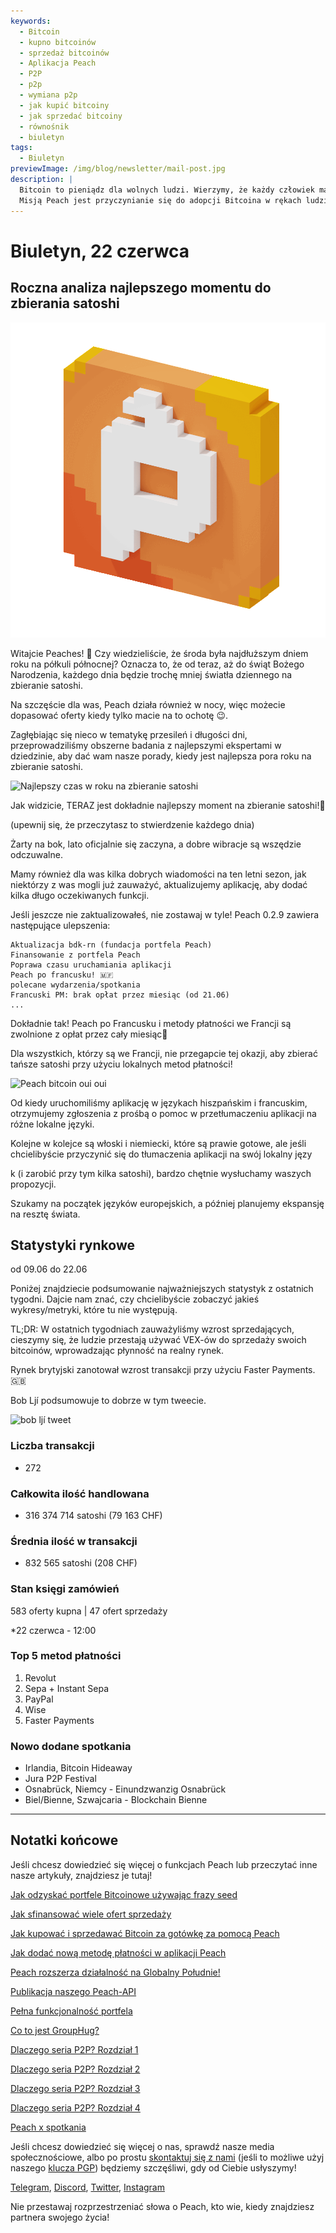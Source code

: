 ```yaml
---
keywords:
  - Bitcoin
  - kupno bitcoinów
  - sprzedaż bitcoinów
  - Aplikacja Peach
  - P2P
  - p2p
  - wymiana p2p
  - jak kupić bitcoiny
  - jak sprzedać bitcoiny
  - równośnik
  - biuletyn
tags:
  - Biuletyn
previewImage: /img/blog/newsletter/mail-post.jpg
description: |
  Bitcoin to pieniądz dla wolnych ludzi. Wierzymy, że każdy człowiek ma prawo wybrać, w jakiej walucie przechowuje swoje bogactwo, wynik swojej pracy, czasu i energii. Peach Bitcoin to najłatwiejsza platforma do kupowania i sprzedawania bitcoinów równośnikowo.
  Misją Peach jest przyczynianie się do adopcji Bitcoina w rękach ludzi.
---
```


# Biuletyn, 22 czerwca

## Roczna analiza najlepszego momentu do zbierania satoshi

![peachy peach bitcoin gif](/img/blog/newsletter/gif-peach.gif)

Witajcie Peaches! 🍑
Czy wiedzieliście, że środa była najdłuższym dniem roku na półkuli północnej? Oznacza to, że od teraz, aż do świąt Bożego Narodzenia, każdego dnia będzie trochę mniej światła dziennego na zbieranie satoshi.

Na szczęście dla was, Peach działa również w nocy, więc możecie dopasować oferty kiedy tylko macie na to ochotę 😉.

Zagłębiając się nieco w tematykę przesileń i długości dni, przeprowadziliśmy obszerne badania z najlepszymi ekspertami w dziedzinie, aby dać wam nasze porady, kiedy jest najlepsza pora roku na zbieranie satoshi.

![Najlepszy czas w roku na zbieranie satoshi](https://img.mailinblue.com/5647291/images/content_library/original/64941307dfe4913ead6c14a6.png)

Jak widzicie, TERAZ jest dokładnie najlepszy moment na zbieranie satoshi!💸

(upewnij się, że przeczytasz to stwierdzenie każdego dnia)

Żarty na bok, lato oficjalnie się zaczyna, a dobre wibracje są wszędzie odczuwalne.

Mamy również dla was kilka dobrych wiadomości na ten letni sezon, jak niektórzy z was mogli już zauważyć, aktualizujemy aplikację, aby dodać kilka długo oczekiwanych funkcji.

Jeśli jeszcze nie zaktualizowałeś, nie zostawaj w tyle! Peach 0.2.9 zawiera następujące ulepszenia:

    Aktualizacja bdk-rn (fundacja portfela Peach)
    Finansowanie z portfela Peach
    Poprawa czasu uruchamiania aplikacji
    Peach po francusku! 🇲🇫
    polecane wydarzenia/spotkania
    Francuski PM: brak opłat przez miesiąc (od 21.06)
    ...

Dokładnie tak! Peach po Francusku i metody płatności we Francji są zwolnione z opłat przez cały miesiąc🤑

Dla wszystkich, którzy są we Francji, nie przegapcie tej okazji, aby zbierać tańsze satoshi przy użyciu lokalnych metod płatności!

![Peach bitcoin oui oui](https://img.mailinblue.com/5647291/images/content_library/original/649416828985185b31521435.gif)

Od kiedy uruchomiliśmy aplikację w językach hiszpańskim i francuskim, otrzymujemy zgłoszenia z prośbą o pomoc w przetłumaczeniu aplikacji na różne lokalne języki.

Kolejne w kolejce są włoski i niemiecki, które są prawie gotowe, ale jeśli chcielibyście przyczynić się do tłumaczenia aplikacji na swój lokalny języ

k (i zarobić przy tym kilka satoshi), bardzo chętnie wysłuchamy waszych propozycji.

Szukamy na początek języków europejskich, a później planujemy ekspansję na resztę świata.

## Statystyki rynkowe

od 09.06 do 22.06

Poniżej znajdziecie podsumowanie najważniejszych statystyk z ostatnich tygodni. Dajcie nam znać, czy chcielibyście zobaczyć jakieś wykresy/metryki, które tu nie występują.

TL;DR: W ostatnich tygodniach zauważyliśmy wzrost sprzedających, cieszymy się, że ludzie przestają używać VEX-ów do sprzedaży swoich bitcoinów, wprowadzając płynność na realny rynek.

Rynek brytyjski zanotował wzrost transakcji przy użyciu Faster Payments.🇬🇧

Bob Ljí podsumowuje to dobrze w tym tweecie.

![bob ljí tweet](https://img.mailinblue.com/5647291/images/content_library/original/6494188b6eb6f010ad6c7ee3.png)

### Liczba transakcji

- 272

### Całkowita ilość handlowana

- 316 374 714 satoshi (79 163 CHF)

### Średnia ilość w transakcji

- 832 565 satoshi (208 CHF)

### Stan księgi zamówień

583 oferty kupna | 47 ofert sprzedaży

\*22 czerwca - 12:00

### Top 5 metod płatności

1. Revolut
2. Sepa + Instant Sepa
3. PayPal
4. Wise
5. Faster Payments

### Nowo dodane spotkania

- Irlandia, Bitcoin Hideaway
- Jura P2P Festival
- Osnabrück, Niemcy - Einundzwanzig Osnabrück
- Biel/Bienne, Szwajcaria - Blockchain Bienne

---

## Notatki końcowe

Jeśli chcesz dowiedzieć się więcej o funkcjach Peach lub przeczytać inne nasze artykuły, znajdziesz je tutaj!

[Jak odzyskać portfele Bitcoinowe używając frazy seed](https://peachbitcoin.com/pl/blog/how-to-restore-peach-wallet/)

[Jak sfinansować wiele ofert sprzedaży](https://peachbitcoin.com/pl/blog/funding-multiple-sell-offers/)

[Jak kupować i sprzedawać Bitcoin za gotówkę za pomocą Peach](https://peachbitcoin.com/pl/blog/how-to-buy-and-sell-bitcoin-with-cash-using-peach/)

[Jak dodać nową metodę płatności w aplikacji Peach](https://peachbitcoin.com/pl/blog/how-to-add-a-payment-method/)

[Peach rozszerza działalność na Globalny Południe!](https://peachbitcoin.com/pl/blog/peach-expands-to-the-global-south/)

[Publikacja naszego Peach-API](https://peachbitcoin.com/pl/blog/making-our-peach-api-public/)

[Pełna funkcjonalność portfela](https://peachbitcoin.com/pl/blog/full-wallet-functionality/)

[Co to jest GroupHug?](https://peachbitcoin.com/pl/blog/group-hug/)

[Dlaczego seria P2P? Rozdział 1](https://peachbitcoin.com/pl/blog/why-p2p-chapter-1/)

[Dlaczego seria P2P? Rozdział 2](https://peachbitcoin.com/pl/blog/why-p2p-chapter-2/)

[Dlaczego seria P2P? Rozdział 3](https://peachbitcoin.com/pl/blog/why-p2p-chapter-3-circular-economies/)

[Dlaczego seria P2P? Rozdział 4](https://peachbitcoin.com/pl/blog/why-p2p-chapter-4-chains-of-trust/)

[Peach x spotkania](https://peachbitcoin.com/pl/blog/peach-for-meetups/)

Jeśli chcesz dowiedzieć się więcej o nas, sprawdź nasze media społecznościowe, albo po prostu [skontaktuj się z nami](mailto:hello@peachbitcoin.com) (jeśli to możliwe użyj naszego [klucza PGP](https://keys.openpgp.org/vks/v1/by-fingerprint/48339A19645E2E53488E0E5479E1B270FACD1BD2)) będziemy szczęśliwi, gdy od Ciebie usłyszymy!

[Telegram](https://t.me/peachtopeach), [Discord](https://discord.gg/ypeHz3SW54), [Twitter](https://twitter.com/peachbitcoin), [Instagram](https://instagram.com/peachbitcoin)

Nie przestawaj rozprzestrzeniać słowa o Peach, kto wie, kiedy znajdziesz partnera swojego życia!

